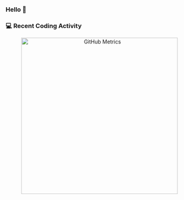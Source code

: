 ### Hello 🚀

### 💻 Recent Coding Activity
<p align="center">
  <img src="https://raw.githubusercontent.com/coleshanks/coleshanks/main/metrics.svg" width="420" alt="GitHub Metrics" />
</p>

<!--
**coleshanks/coleshanks** is a ✨ _special_ ✨ repository because its `README.md` (this file) appears on your GitHub profile.

Here are some ideas to get you started:

- 🔭 I’m currently working on ...
- 🌱 I’m currently learning ...
- 👯 I’m looking to collaborate on ...
- 🤔 I’m looking for help with ...
- 💬 Ask me about ...
- 📫 How to reach me: ...
- 😄 Pronouns: ...
- ⚡ Fun fact: ...
-->
